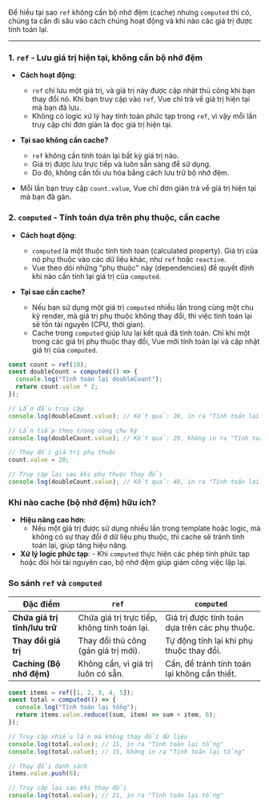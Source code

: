Để hiểu tại sao `ref` không cần bộ nhớ đệm (cache) nhưng `computed` thì có, chúng ta cần đi sâu vào cách chúng hoạt động và khi nào các giá trị được tính toán lại.

---

### **1. `ref` - Lưu giá trị hiện tại, không cần bộ nhớ đệm**

- **Cách hoạt động**:
    
    - `ref` chỉ lưu một giá trị, và giá trị này được cập nhật thủ công khi bạn thay đổi nó. Khi bạn truy cập vào `ref`, Vue chỉ trả về giá trị hiện tại mà bạn đã lưu.
    - Không có logic xử lý hay tính toán phức tạp trong `ref`, vì vậy mỗi lần truy cập chỉ đơn giản là đọc giá trị hiện tại.
- **Tại sao không cần cache?**
    
    - `ref` không cần tính toán lại bất kỳ giá trị nào.
    - Giá trị được lưu trực tiếp và luôn sẵn sàng để sử dụng.
    - Do đó, không cần tối ưu hóa bằng cách lưu trữ bộ nhớ đệm.
- Mỗi lần bạn truy cập `count.value`, Vue chỉ đơn giản trả về giá trị hiện tại mà bạn đã gán.

### **2. `computed` - Tính toán dựa trên phụ thuộc, cần cache**

- **Cách hoạt động**:
    
    - `computed` là một thuộc tính tính toán (calculated property). Giá trị của nó phụ thuộc vào các dữ liệu khác, như `ref` hoặc `reactive`.
    - Vue theo dõi những "phụ thuộc" này (dependencies) để quyết định khi nào cần tính lại giá trị của `computed`.
- **Tại sao cần cache?**
    
    - Nếu bạn sử dụng một giá trị `computed` nhiều lần trong cùng một chu kỳ render, mà giá trị phụ thuộc không thay đổi, thì việc tính toán lại sẽ tốn tài nguyên (CPU, thời gian).
    - Cache trong `computed` giúp lưu lại kết quả đã tính toán. Chỉ khi một trong các giá trị phụ thuộc thay đổi, Vue mới tính toán lại và cập nhật giá trị của `computed`.
```javascript
const count = ref(10);
const doubleCount = computed(() => {
  console.log("Tính toán lại doubleCount");
  return count.value * 2;
});

// Lần đầu truy cập
console.log(doubleCount.value); // Kết quả: 20, in ra "Tính toán lại doubleCount"

// Lần tiếp theo trong cùng chu kỳ
console.log(doubleCount.value); // Kết quả: 20, không in ra "Tính toán lại doubleCount"

// Thay đổi giá trị phụ thuộc
count.value = 20;

// Truy cập lại sau khi phụ thuộc thay đổi
console.log(doubleCount.value); // Kết quả: 40, in ra "Tính toán lại doubleCount"


```



### **Khi nào cache (bộ nhớ đệm) hữu ích?**

- **Hiệu năng cao hơn**:
    - Nếu một giá trị được sử dụng nhiều lần trong template hoặc logic, mà không có sự thay đổi ở dữ liệu phụ thuộc, thì cache sẽ tránh tính toán lại, giúp tăng hiệu năng.
- **Xử lý logic phức tạp**:
	    - Khi `computed` thực hiện các phép tính phức tạp hoặc đòi hỏi tài nguyên cao, bộ nhớ đệm giúp giảm công việc lặp lại.

### So sánh `ref` và `computed`

| **Đặc điểm**              | **`ref`**                                       | **`computed`**                                |
|---------------------------|-------------------------------------------------|----------------------------------------------|
| **Chứa giá trị tĩnh/lưu trữ** | Chứa giá trị trực tiếp, không tính toán lại.    | Giá trị được tính toán dựa trên các phụ thuộc. |
| **Thay đổi giá trị**       | Thay đổi thủ công (gán giá trị mới).             | Tự động tính lại khi phụ thuộc thay đổi.      |
| **Caching (Bộ nhớ đệm)**   | Không cần, vì giá trị luôn có sẵn.                | Cần, để tránh tính toán lại không cần thiết.  |

```javascript
const items = ref([1, 2, 3, 4, 5]);
const total = computed(() => {
  console.log("Tính toán lại tổng");
  return items.value.reduce((sum, item) => sum + item, 0);
});

// Truy cập nhiều lần mà không thay đổi dữ liệu
console.log(total.value); // 15, in ra "Tính toán lại tổng"
console.log(total.value); // 15, không in ra "Tính toán lại tổng"

// Thay đổi danh sách
items.value.push(6);

// Truy cập lại sau khi thay đổi
console.log(total.value); // 21, in ra "Tính toán lại tổng"

```

